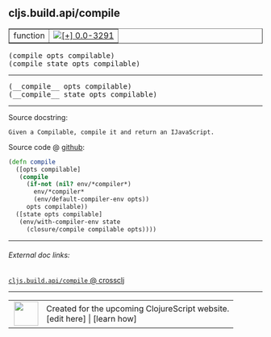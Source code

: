 ## cljs.build.api/compile



 <table border="1">
<tr>
<td>function</td>
<td><a href="https://github.com/cljsinfo/cljs-api-docs/tree/0.0-3291"><img valign="middle" alt="[+] 0.0-3291" title="Added in 0.0-3291" src="https://img.shields.io/badge/+-0.0--3291-lightgrey.svg"></a> </td>
</tr>
</table>

<samp>(compile opts compilable)</samp><br>
<samp>(compile state opts compilable)</samp><br>

---

 <samp>
(__compile__ opts compilable)<br>
</samp>
 <samp>
(__compile__ state opts compilable)<br>
</samp>

---





Source docstring:

```
Given a Compilable, compile it and return an IJavaScript.
```


Source code @ [github]():

```clj
(defn compile
  ([opts compilable]
   (compile
     (if-not (nil? env/*compiler*)
       env/*compiler*
       (env/default-compiler-env opts))
     opts compilable))
  ([state opts compilable]
   (env/with-compiler-env state
     (closure/compile compilable opts))))
```

<!--
Repo - tag - source tree - lines:

 <pre>

</pre>

-->

---



###### External doc links:

[`cljs.build.api/compile` @ crossclj](http://crossclj.info/fun/cljs.build.api/compile.html)<br>

---

 <table>
<tr><td>
<img valign="middle" align="right" width="48px" src="http://i.imgur.com/Hi20huC.png">
</td><td>
Created for the upcoming ClojureScript website.<br>
[edit here] | [learn how]
</td></tr></table>

[edit here]:https://github.com/cljsinfo/cljs-api-docs/blob/master/cljsdoc/cljs.build.api/compile.cljsdoc
[learn how]:https://github.com/cljsinfo/cljs-api-docs/wiki/cljsdoc-files

<!--

This information was too distracting to show to readers, but I'll leave it
commented here since it is helpful to:

- pretty-print the data used to generate this document
- and show how to retrieve that data



The API data for this symbol:

```clj
{:ns "cljs.build.api",
 :name "compile",
 :signature ["[opts compilable]" "[state opts compilable]"],
 :name-encode "compile",
 :history [["+" "0.0-3291"]],
 :type "function",
 :full-name-encode "cljs.build.api/compile",
 :source {:code "(defn compile\n  ([opts compilable]\n   (compile\n     (if-not (nil? env/*compiler*)\n       env/*compiler*\n       (env/default-compiler-env opts))\n     opts compilable))\n  ([state opts compilable]\n   (env/with-compiler-env state\n     (closure/compile compilable opts))))",
          :title "Source code",
          :repo "clojurescript",
          :tag "r1.9.36",
          :filename "src/main/clojure/cljs/build/api.clj",
          :lines [176 186],
          :url "https://github.com/clojure/clojurescript/blob/r1.9.36/src/main/clojure/cljs/build/api.clj#L176-L186"},
 :usage ["(compile opts compilable)"
         "(compile state opts compilable)"],
 :full-name "cljs.build.api/compile",
 :docstring "Given a Compilable, compile it and return an IJavaScript.",
 :cljsdoc-url "https://github.com/cljsinfo/cljs-api-docs/blob/master/cljsdoc/cljs.build.api/compile.cljsdoc"}

```

Retrieve the API data for this symbol:

```clj
;; from Clojure REPL
(require '[clojure.edn :as edn])
(-> (slurp "https://raw.githubusercontent.com/cljsinfo/cljs-api-docs/catalog/cljs-api.edn")
    (edn/read-string)
    (get-in [:symbols "cljs.build.api/compile"]))
```

-->
